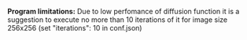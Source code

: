 **Program limitations:**
Due to low perfomance of diffusion function it is a suggestion to execute no more than 10 iterations of it for image size 256x256
(set "iterations": 10 in conf.json)
